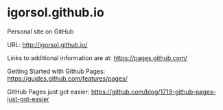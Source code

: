 # igorsol.github.io
Personal site on GitHub

URL: http://igorsol.github.io/

Links to additional information are at: https://pages.github.com/

Getting Started with Github Pages: https://guides.github.com/features/pages/

GitHub Pages just got easier: https://github.com/blog/1719-github-pages-just-got-easier
